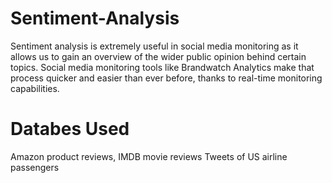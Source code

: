 # Sentiment-Analysis
Sentiment analysis is extremely useful in social media monitoring as it allows us to gain an overview of the wider public opinion behind certain topics. Social media monitoring tools like Brandwatch Analytics make that process quicker and easier than ever before, thanks to real-time monitoring capabilities.

#  Databes Used
Amazon product reviews, IMDB movie reviews
Tweets of US airline passengers
